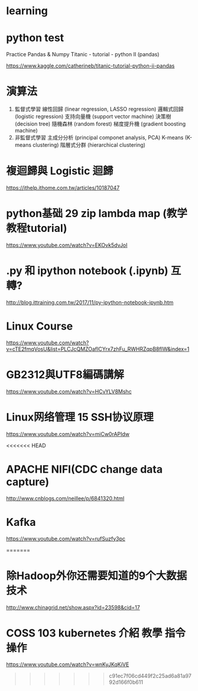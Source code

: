 # learning
# python test

Practice Pandas & Numpy
Titanic - tutorial - python II (pandas)

https://www.kaggle.com/catherineb/titanic-tutorial-python-ii-pandas

# 演算法
1. 	監督式學習
	線性回歸 (linear regression, LASSO regression)
	邏輯式回歸 (logistic regression)
	支持向量機 (support vector machine)
	決策樹 (decision tree)
	隨機森林 (random forest)
	梯度提升機 (gradient boosting machine)
2. 	非監督式學習
	主成分分析 (principal componet analysis, PCA)
	K-means (K-means clustering)
	階層式分群 (hierarchical clustering)

# 複迴歸與 Logistic 迴歸
https://ithelp.ithome.com.tw/articles/10187047

# python基础 29 zip lambda map (教学教程tutorial)
https://www.youtube.com/watch?v=EKOvk5dvJoI

# .py 和 ipython notebook (.ipynb) 互轉?
http://blog.ittraining.com.tw/2017/11/py-ipython-notebook-ipynb.htm
	
# Linux Course
https://www.youtube.com/watch?v=cTE2fmqVosU&list=PLCJcQMZOafICYrx7zhFu_RWHRZqpB8fIW&index=1 

# GB2312與UTF8編碼講解
https://www.youtube.com/watch?v=HCvYLV8Mshc

# Linux网络管理 15 SSH协议原理
https://www.youtube.com/watch?v=miCw0rAPIdw

<<<<<<< HEAD
# APACHE NIFI(CDC change data capture)
http://www.cnblogs.com/neillee/p/6841320.html


# Kafka
https://www.youtube.com/watch?v=rufSuzfy3pc


=======
# 除Hadoop外你还需要知道的9个大数据技术
http://www.chinagrid.net/show.aspx?id=23598&cid=17

# COSS 103 kubernetes 介紹 教學 指令操作
https://www.youtube.com/watch?v=wnKyJKqKiVE
>>>>>>> c91ec7f06cd449f2c25ad6a81a9792d166f0b611
